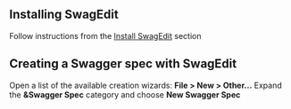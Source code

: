 ## Installing SwagEdit
Follow instructions from the [Install SwagEdit](https://github.com/RepreZen/SwagEdit#install-swagedit) section

## Creating a Swagger spec with SwagEdit
Open a list of the available creation wizards: **File > New > Other...**
Expand the **&Swagger Spec** category and choose **New Swagger Spec**

